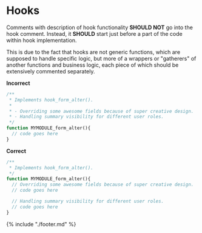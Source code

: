 # Hooks

Comments with description of hook functionality **SHOULD NOT** go into the hook comment.
Instead, it **SHOULD** start just before a part of the code within hook implementation.

This is due to the fact that hooks are not generic functions, which are supposed to handle specific logic, but more of a wrappers or "gatherers" of another functions and business logic, each piece of which should be extensively commented separately.

**Incorrect**
```php
/**
 * Implements hook_form_alter().
 *
 * - Overriding some awesome fields because of super creative design.
 * - Handling summary visibility for different user roles.
 */
function MYMODULE_form_alter(){
  // code goes here
}
```

**Correct**
```php
/**
 * Implements hook_form_alter().
 */
function MYMODULE_form_alter(){
  // Overriding some awesome fields because of super creative design.
  // code goes here

  // Handling summary visibility for different user roles.
  // code goes here
}
```

{% include "./footer.md" %}

